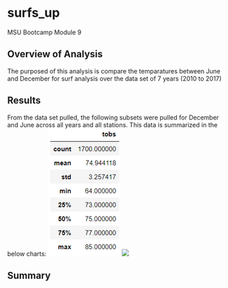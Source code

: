 # surfs_up
MSU Bootcamp Module 9
## Overview of Analysis
The purposed of this analysis is compare the temparatures between June and December for surf analysis over the data set of 7 years (2010 to 2017)
## Results
From the data set pulled, the following subsets were pulled for December and June across all years and all stations. This data is summarized in the below charts:
![](https://github.com/NortonAAA/surfs_up/blob/main/Resources/June_temps.png) ![](https://github.com/NortonAAA/surfs_up/main/blob/Resources/December_temps.png)
## Summary
